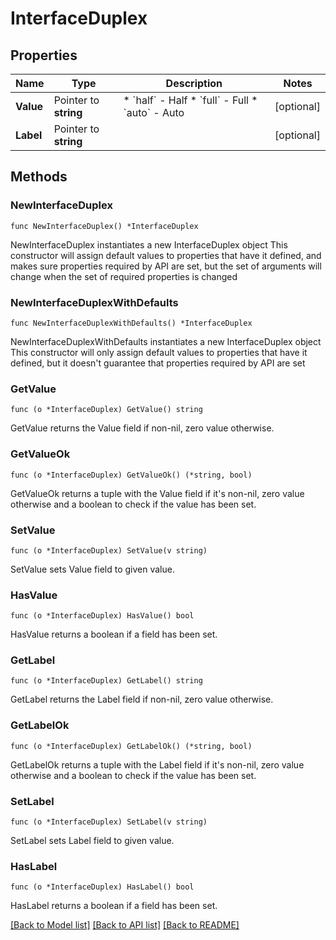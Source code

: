 # InterfaceDuplex

## Properties

Name | Type | Description | Notes
------------ | ------------- | ------------- | -------------
**Value** | Pointer to **string** | * &#x60;half&#x60; - Half * &#x60;full&#x60; - Full * &#x60;auto&#x60; - Auto | [optional] 
**Label** | Pointer to **string** |  | [optional] 

## Methods

### NewInterfaceDuplex

`func NewInterfaceDuplex() *InterfaceDuplex`

NewInterfaceDuplex instantiates a new InterfaceDuplex object
This constructor will assign default values to properties that have it defined,
and makes sure properties required by API are set, but the set of arguments
will change when the set of required properties is changed

### NewInterfaceDuplexWithDefaults

`func NewInterfaceDuplexWithDefaults() *InterfaceDuplex`

NewInterfaceDuplexWithDefaults instantiates a new InterfaceDuplex object
This constructor will only assign default values to properties that have it defined,
but it doesn't guarantee that properties required by API are set

### GetValue

`func (o *InterfaceDuplex) GetValue() string`

GetValue returns the Value field if non-nil, zero value otherwise.

### GetValueOk

`func (o *InterfaceDuplex) GetValueOk() (*string, bool)`

GetValueOk returns a tuple with the Value field if it's non-nil, zero value otherwise
and a boolean to check if the value has been set.

### SetValue

`func (o *InterfaceDuplex) SetValue(v string)`

SetValue sets Value field to given value.

### HasValue

`func (o *InterfaceDuplex) HasValue() bool`

HasValue returns a boolean if a field has been set.

### GetLabel

`func (o *InterfaceDuplex) GetLabel() string`

GetLabel returns the Label field if non-nil, zero value otherwise.

### GetLabelOk

`func (o *InterfaceDuplex) GetLabelOk() (*string, bool)`

GetLabelOk returns a tuple with the Label field if it's non-nil, zero value otherwise
and a boolean to check if the value has been set.

### SetLabel

`func (o *InterfaceDuplex) SetLabel(v string)`

SetLabel sets Label field to given value.

### HasLabel

`func (o *InterfaceDuplex) HasLabel() bool`

HasLabel returns a boolean if a field has been set.


[[Back to Model list]](../README.md#documentation-for-models) [[Back to API list]](../README.md#documentation-for-api-endpoints) [[Back to README]](../README.md)


